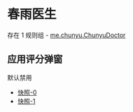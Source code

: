 # 春雨医生

存在 1 规则组 - [me.chunyu.ChunyuDoctor](/src/apps/me.chunyu.ChunyuDoctor.ts)

## 应用评分弹窗

默认禁用

- [快照-0](https://i.gkd.li/import/12661907)
- [快照-1](https://i.gkd.li/import/12661924)

